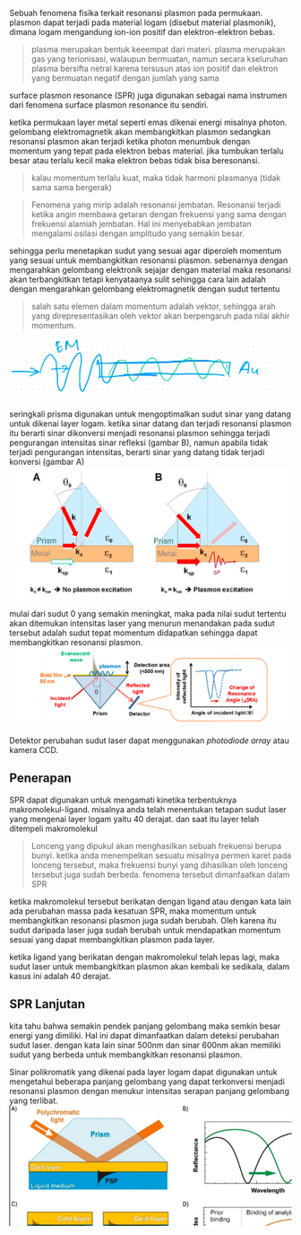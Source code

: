 Sebuah fenomena fisika terkait resonansi plasmon pada permukaan. plasmon dapat terjadi pada material logam (disebut material plasmonik), dimana logam mengandung ion-ion positif dan elektron-elektron bebas. 

> plasma merupakan bentuk keeempat dari materi. plasma merupakan gas yang terionisasi, walaupun bermuatan, namun secara kseluruhan plasma bersifta netral karena tersusun atas ion positif dan elektron yang bermuatan negatif dengan jumlah yang sama

surface plasmon resonance (SPR) juga digunakan sebagai nama instrumen dari fenomena surface plasmon resonance itu sendiri. 

ketika permukaan layer metal seperti emas dikenai energi misalnya photon. gelombang elektromagnetik akan membangkitkan plasmon sedangkan resonansi plasmon akan terjadi ketika photon menumbuk dengan momentum yang tepat pada elektron bebas material. jika tumbukan terlalu besar atau terlalu kecil maka elektron bebas tidak bisa beresonansi.

> kalau momentum terlalu kuat, maka tidak harmoni plasmanya (tidak sama sama bergerak)

> Fenomena yang mirip adalah resonansi jembatan. Resonansi terjadi ketika angin membawa getaran dengan frekuensi yang sama dengan frekuensi alamiah jembatan. Hal ini menyebabkan jembatan mengalami osilasi dengan amplitudo yang semakin besar.

sehingga perlu menetapkan sudut yang sesuai agar diperoleh momentum yang sesuai untuk membangkitkan resonansi plasmon. sebenarnya dengan mengarahkan gelombang elektronik sejajar dengan material maka resonansi akan terbangkitkan tetapi kenyataanya sulit sehingga cara lain adalah dengan mengarahkan gelombang elektromagnetik dengan sudut tertentu

> salah satu elemen dalam momentum adalah vektor, sehingga arah yang direpresentasikan oleh vektor akan berpengaruh pada nilai akhir momentum. 

![afef67414a81728799c513ad064c4191.png](../../../../_resources/afef67414a81728799c513ad064c4191.png)

seringkali prisma digunakan untuk mengoptimalkan sudut sinar yang datang untuk dikenai layer logam. ketika sinar datang dan terjadi resonansi plasmon itu berarti sinar dikonversi menjadi resonansi plasmon sehingga terjadi pengurangan intensitas sinar refleksi (gambar B), namun apabila tidak terjadi pengurangan intensitas, berarti sinar yang datang tidak terjadi konversi (gambar A)
![7144e90e86be5b3cee31784a332b26ca.png](../../../../_resources/7144e90e86be5b3cee31784a332b26ca.png)

mulai dari sudut 0 yang semakin meningkat, maka pada nilai sudut tertentu akan ditemukan intensitas laser yang menurun menandakan pada sudut tersebut adalah sudut tepat momentum didapatkan sehingga dapat membangkitkan resonansi plasmon. 
![b05110d58df5e174d829b67b9fbcf375.png](../../../../_resources/b05110d58df5e174d829b67b9fbcf375.png)

Detektor perubahan sudut laser dapat menggunakan *photodiode array* atau kamera CCD. 

## Penerapan
SPR dapat digunakan untuk mengamati kinetika terbentuknya makromolekul-ligand. misalnya anda telah menentukan tetapan sudut laser yang mengenai layer logam yaitu 40 derajat. dan saat itu layer telah ditempeli makromolekul

> Lonceng yang dipukul akan menghasilkan sebuah frekuensi berupa bunyi. ketika anda menempelkan sesuatu misalnya permen karet pada lonceng tersebut, maka frekuensi bunyi yang dihasilkan oleh lonceng tersebut juga sudah berbeda. fenomena tersebut dimanfaatkan dalam SPR

ketika makromolekul tersebut berikatan dengan ligand atau dengan kata lain ada perubahan massa pada kesatuan SPR, maka momentum untuk membangkitkan resonansi plasmon juga sudah berubah. Oleh karena itu sudut daripada laser juga sudah berubah untuk mendapatkan momentum sesuai yang dapat membangkitkan plasmon pada layer. 

ketika ligand yang berikatan dengan makromolekul telah lepas lagi, maka sudut laser untuk membangkitkan plasmon akan kembali ke sedikala, dalam kasus ini adalah 40 derajat. 

## SPR Lanjutan
kita tahu bahwa semakin pendek panjang gelombang maka semkin besar energi yang dimiliki. Hal ini dapat dimanfaatkan dalam deteksi perubahan sudut laser. dengan kata lain sinar 500nm dan sinar 600nm akan memiliki sudut yang berbeda untuk membangkitkan resonansi plasmon. 

Sinar polikromatik yang dikenai pada layer logam dapat digunakan untuk mengetahui beberapa panjang gelombang yang dapat terkonversi menjadi resonansi plasmon dengan menukur intensitas serapan panjang gelombang yang terlibat. 
![853e64a7de2b7537a4a070330e1d0d7f.png](../../../../_resources/853e64a7de2b7537a4a070330e1d0d7f.png)